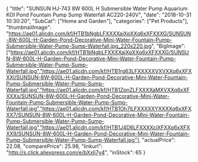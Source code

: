 {
	"title": "SUNSUN HJ-743 8W 600L H Submersible Water Pump Aquarium KOI Pond Fountain Pump Sump Waterfall AC220-240V",
	"date": "2018-10-31 10:30:20",
	"SubCat": ["Home and Garden"],
	"categories": ["Pet Products"],
	"thumbnailImage": "https://ae01.alicdn.com/kf/HTB1bNgbLFXXXXajXpXXq6xXFXXXG/SUNSUN-8W-600L-H-Garden-Pond-Decorative-Mini-Water-Fountain-Pump-Submersible-Water-Pump-Sump-Waterfall.jpg_220x220.jpg",
	"BigImage": ["https://ae01.alicdn.com/kf/HTB1bNgbLFXXXXajXpXXq6xXFXXXG/SUNSUN-8W-600L-H-Garden-Pond-Decorative-Mini-Water-Fountain-Pump-Submersible-Water-Pump-Sump-Waterfall.jpg","https://ae01.alicdn.com/kf/HTB1rg63LFXXXXXVXVXXq6xXFXXXl/SUNSUN-8W-600L-H-Garden-Pond-Decorative-Mini-Water-Fountain-Pump-Submersible-Water-Pump-Sump-Waterfall.jpg","https://ae01.alicdn.com/kf/HTB1ZpnZLFXXXXaMXVXXq6xXFXXXs/SUNSUN-8W-600L-H-Garden-Pond-Decorative-Mini-Water-Fountain-Pump-Submersible-Water-Pump-Sump-Waterfall.jpg","https://ae01.alicdn.com/kf/HTB1Oh7lLFXXXXXYXXXXq6xXFXXX7/SUNSUN-8W-600L-H-Garden-Pond-Decorative-Mini-Water-Fountain-Pump-Submersible-Water-Pump-Sump-Waterfall.jpg","https://ae01.alicdn.com/kf/HTB1J4D6LFXXXXciXFXXq6xXFXXX9/SUNSUN-8W-600L-H-Garden-Pond-Decorative-Mini-Water-Fountain-Pump-Submersible-Water-Pump-Sump-Waterfall.jpg"],
	"actualPrice": 22.08,
	"comparePrice": 25.98,
	"linkurl": "http://s.click.aliexpress.com/e/bXxIj7y4",
	"inStock": 65
}
